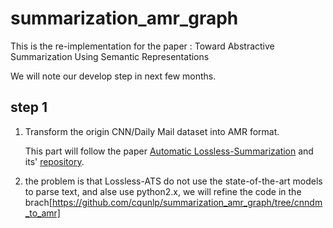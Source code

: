 # summarization_amr_graph

This is the re-implementation for the paper : Toward Abstractive Summarization Using Semantic Representations


We will note our develop step in next few months.

## step 1
1. Transform the origin CNN/Daily Mail dataset into AMR format.

    This part will follow the   paper [Automatic Lossless-Summarization](https://www.sciencedirect.com/science/article/pii/S1877050918314522) and its' [repository](https://github.com/ritwikmishra/Lossless-ATS).
2. the problem is that Lossless-ATS do not use the state-of-the-art models to parse text, and alse use python2.x, we will refine the code in the brach[https://github.com/cqunlp/summarization_amr_graph/tree/cnndm_to_amr]